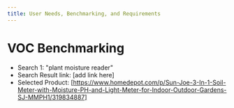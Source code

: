 ```yaml
---
title: User Needs, Benchmarking, and Requirements
---
```

# VOC Benchmarking
- Search 1: "plant moisture reader"
- Search Result link: [add link here]
- Selected Product: [https://www.homedepot.com/p/Sun-Joe-3-In-1-Soil-Meter-with-Moisture-PH-and-Light-Meter-for-Indoor-Outdoor-Gardens-SJ-MMPH1/319834887]

